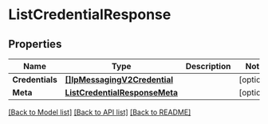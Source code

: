 # ListCredentialResponse

## Properties

Name | Type | Description | Notes
------------ | ------------- | ------------- | -------------
**Credentials** | [**[]IpMessagingV2Credential**](ip_messaging.v2.credential.md) |  | [optional] 
**Meta** | [**ListCredentialResponseMeta**](ListCredentialResponse_meta.md) |  | [optional] 

[[Back to Model list]](../README.md#documentation-for-models) [[Back to API list]](../README.md#documentation-for-api-endpoints) [[Back to README]](../README.md)


